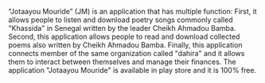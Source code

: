  “Jotaayou Mouride” (JM) is an application that has multiple function:
First, it allows people to listen and download poetry songs commonly called "Khassida" in Senegal written by the leader Cheikh Ahmadou Bamba.
Second, this application allows people to read and download collected poems also written by Cheikh Ahmadou Bamba.
Finally, this application connects member of the same organization called "dahira" and it allows them to interact between themselves and manage their finances. The application "Jotaayou Mouride" is available in play store and it is 100% free.
